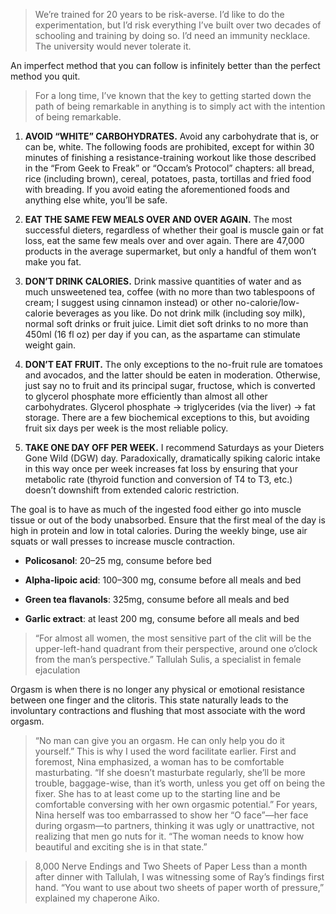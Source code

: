 > We’re trained for 20 years to be risk-averse. I’d like to do the experimentation, but I’d risk everything I’ve built over two decades of schooling and training by doing so. I’d need an immunity necklace. The university would never tolerate it.

An imperfect method that you can follow is infinitely better than the perfect method you quit.

> For a long time, I’ve known that the key to getting started down the path of being remarkable in anything is to simply act with the intention of being remarkable.

1. **AVOID “WHITE” CARBOHYDRATES.** Avoid any carbohydrate that is, or can be, white. The following foods are prohibited, except for within 30 minutes of finishing a resistance-training workout like those described in the “From Geek to Freak” or “Occam’s Protocol” chapters: all bread, rice (including brown), cereal, potatoes, pasta, tortillas and fried food with breading. If you avoid eating the aforementioned foods and anything else white, you’ll be safe.

1. **EAT THE SAME FEW MEALS OVER AND OVER AGAIN.** The most successful dieters, regardless of whether their goal is muscle gain or fat loss, eat the same few meals over and over again. There are 47,000 products in the average supermarket, but only a handful of them won’t make you fat.

1. **DON’T DRINK CALORIES.** Drink massive quantities of water and as much unsweetened tea, coffee (with no more than two tablespoons of cream; I suggest using cinnamon instead) or other no-calorie/low-calorie beverages as you like. Do not drink milk (including soy milk), normal soft drinks or fruit juice. Limit diet soft drinks to no more than 450ml (16 fl oz) per day if you can, as the aspartame can stimulate weight gain.

1. **DON’T EAT FRUIT.** The only exceptions to the no-fruit rule are tomatoes and avocados, and the latter should be eaten in moderation. Otherwise, just say no to fruit and its principal sugar, fructose, which is converted to glycerol phosphate more efficiently than almost all other carbohydrates. Glycerol phosphate → triglycerides (via the liver) → fat storage. There are a few biochemical exceptions to this, but avoiding fruit six days per week is the most reliable policy.

1. **TAKE ONE DAY OFF PER WEEK.** I recommend Saturdays as your Dieters Gone Wild (DGW) day. Paradoxically, dramatically spiking caloric intake in this way once per week increases fat loss by ensuring that your metabolic rate (thyroid function and conversion of T4 to T3, etc.) doesn’t downshift from extended caloric restriction.

The goal is to have as much of the ingested food either go into muscle tissue or out of the body unabsorbed. Ensure that the first meal of the day is high in protein and low in total calories. During the weekly binge, use air squats or wall presses to increase muscle contraction.

* **Policosanol**: 20–25 mg, consume before bed

* **Alpha-lipoic acid**: 100–300 mg, consume before all meals and bed

* **Green tea flavanols**: 325mg, consume before all meals and bed

* **Garlic extract**: at least 200 mg, consume before all meals and bed

> “For almost all women, the most sensitive part of the clit will be the upper-left-hand quadrant from their perspective, around one o’clock from the man’s perspective.” Tallulah Sulis, a specialist in female ejaculation

Orgasm is when there is no longer any physical or emotional resistance between one finger and the clitoris. This state naturally leads to the involuntary contractions and flushing that most associate with the word orgasm.

> “No man can give you an orgasm. He can only help you do it yourself.” This is why I used the word facilitate earlier. First and foremost, Nina emphasized, a woman has to be comfortable masturbating. “If she doesn’t masturbate regularly, she’ll be more trouble, baggage-wise, than it’s worth, unless you get off on being the fixer. She has to at least come up to the starting line and be comfortable conversing with her own orgasmic potential.” For years, Nina herself was too embarrassed to show her “O face”—her face during orgasm—to partners, thinking it was ugly or unattractive, not realizing that men go nuts for it. “The woman needs to know how beautiful and exciting she is in that state.”

> 8,000 Nerve Endings and Two Sheets of Paper Less than a month after dinner with Tallulah, I was witnessing some of Ray’s findings first hand. “You want to use about two sheets of paper worth of pressure,” explained my chaperone Aiko.

